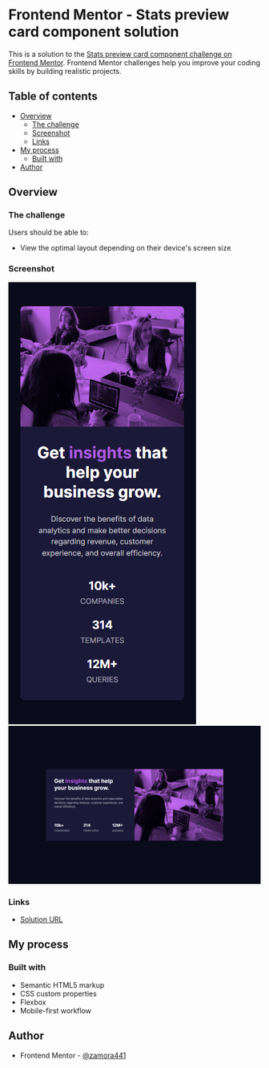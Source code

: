 # Frontend Mentor - Stats preview card component solution

This is a solution to the
[Stats preview card component challenge on Frontend Mentor](https://www.frontendmentor.io/challenges/stats-preview-card-component-8JqbgoU62).
Frontend Mentor challenges help you improve your coding skills by building
realistic projects.

## Table of contents

-   [Overview](#overview)
    -   [The challenge](#the-challenge)
    -   [Screenshot](#screenshot)
    -   [Links](#links)
-   [My process](#my-process)
    -   [Built with](#built-with)
-   [Author](#author)

## Overview

### The challenge

Users should be able to:

-   View the optimal layout depending on their device's screen size

### Screenshot

![](./screenshots/Stats-preview-card-mobile.png)
![](./screenshots/Stats-preview-card-desktop.png)

### Links

-   [Solution URL](https://your-solution-url.com)

## My process

### Built with

-   Semantic HTML5 markup
-   CSS custom properties
-   Flexbox
-   Mobile-first workflow

## Author

-   Frontend Mentor -
    [@zamora441](https://www.frontendmentor.io/profile/zamora441)
